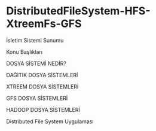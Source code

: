# DistributedFileSystem-HFS-XtreemFs-GFS
İsletim Sistemi Sunumu

Konu Başlıkları

DOSYA SİSTEMİ NEDİR?

DAĞITIK DOSYA SİSTEMLERİ

XTREEM DOSYA SİSTEMLERİ

GFS DOSYA SİSTEMLERİ

HADOOP DOSYA SİSTEMLERİ

Distributed File System Uygulaması

